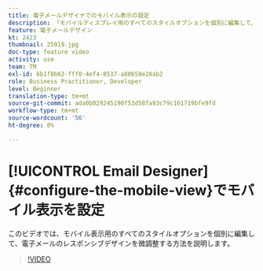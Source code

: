 ```yaml
---
title: 電子メールデザイナでのモバイル表示の設定
description: 「モバイルディスプレイ用のすべてのスタイルオプションを個別に編集して、電子メールのレスポンシブデザインを微調整する方法を説明します。」
feature: 電子メールデザイン
kt: 2423
thumbnail: 25919.jpg
doc-type: feature video
activity: use
team: TM
exl-id: 6b1f8b62-fff0-4ef4-8537-a88658e28ab2
role: Business Practitioner, Developer
level: Beginner
translation-type: tm+mt
source-git-commit: ada0b029245190f53d58fa93c79c161719bfe9fd
workflow-type: tm+mt
source-wordcount: '56'
ht-degree: 0%

---
```


# [!UICONTROL Email Designer] {#configure-the-mobile-view}でモバイル表示を設定

このビデオでは、モバイル表示用のすべてのスタイルオプションを個別に編集して、電子メールのレスポンシブデザインを微調整する方法を説明します。

>[!VIDEO](https://video.tv.adobe.com/v/25919?quality=12)
